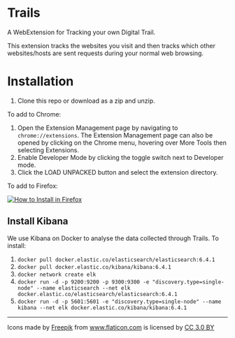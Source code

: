 # Trails
A WebExtension for Tracking your own Digital Trail.

This extension tracks the websites you visit and then tracks which other websites/hosts are sent requests during your normal web browsing.

# Installation

1. Clone this repo or download as a zip and unzip.

To add to Chrome: 

1. Open the Extension Management page by navigating to `chrome://extensions`. The Extension Management page can also be opened by clicking on the Chrome menu, hovering over More Tools then selecting Extensions.
2. Enable Developer Mode by clicking the toggle switch next to Developer mode.
3. Click the LOAD UNPACKED button and select the extension directory.

To add to Firefox: 

[![How to Install in Firefox](http://img.youtube.com/vi/cer9EUKegG4/0.jpg)](http://www.youtube.com/watch?v=cer9EUKegG4 "Install in Firefox")


## Install Kibana

We use Kibana on Docker to analyse the data collected through Trails.
To install:

1. `docker pull docker.elastic.co/elasticsearch/elasticsearch:6.4.1`
2. `docker pull docker.elastic.co/kibana/kibana:6.4.1`
3. `docker network create elk`
4. `docker run -d -p 9200:9200 -p 9300:9300 -e "discovery.type=single-node"
   --name elasticsearch --net elk
   docker.elastic.co/elasticsearch/elasticsearch:6.4.1`
5. `docker run -d -p 5601:5601 -e "discovery.type=single-node" --name kibana
   --net elk docker.elastic.co/kibana/kibana:6.4.1`

---------------------------------------------


<div>Icons made by <a href="http://www.freepik.com" title="Freepik">Freepik</a> from <a href="https://www.flaticon.com/" title="Flaticon">www.flaticon.com</a> is licensed by <a href="http://creativecommons.org/licenses/by/3.0/" title="Creative Commons BY 3.0" target="_blank">CC 3.0 BY</a></div>
